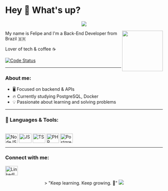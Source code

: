 # Hey 👋 What's up?
<p align="center">
  <img src="https://capsule-render.vercel.app/api?type=waving&color=0:16a34a,100:15803d&height=120&section=header"/>
</p>
<img align="right" src="https://i.imgur.com/ipI5nW3.gif" width="130"/>

My name is Felipe and I'm a Back-End Developer from Brazil 🇧🇷 

Lover of tech & coffee ☕   

[![Code Status](https://img.shields.io/badge/Coding-Always-green?style=for-the-badge&logo=github)](https://github.com/30felipedev)

---

### About me:
- 🖥️ Focused on backend & APIs
- 🔥 Currently studying PostgreSQL, Docker
- 💡 Passionate about learning and solving problems

---

### 🧰 Languages & Tools:
<div style="display: inline_block"><br/>
  <img align="center" alt="NodeJS" height="30" width="40" src="https://cdn.jsdelivr.net/gh/devicons/devicon/icons/nodejs/nodejs-original.svg">
  <img align="center" alt="JS" height="30" width="40" src="https://cdn.jsdelivr.net/gh/devicons/devicon/icons/javascript/javascript-original.svg">
  <img align="center" alt="TS" height="30" width="40" src="https://cdn.jsdelivr.net/gh/devicons/devicon/icons/typescript/typescript-original.svg">
  <img align="center" alt="PHP" height="30" width="40" src="https://cdn.jsdelivr.net/gh/devicons/devicon/icons/php/php-original.svg">
  <img align="center" alt="PostgreSQL" height="30" width="40" src="https://cdn.jsdelivr.net/gh/devicons/devicon/icons/postgresql/postgresql-original.svg">
</div>

---

### Connect with me:
<a href="https://www.linkedin.com/in/felipe-barretto-990054304/" target="_blank">
  <img src="https://cdn.jsdelivr.net/gh/devicons/devicon/icons/linkedin/linkedin-original.svg" width="40" height="30" alt="LinkedIn">
</a>


<p align="center"> > "Keep learning. Keep growing. 🚀"
  <img src="https://capsule-render.vercel.app/api?type=waving&color=0:16a34a,100:15803d&height=120&section=footer"/>
</p>
